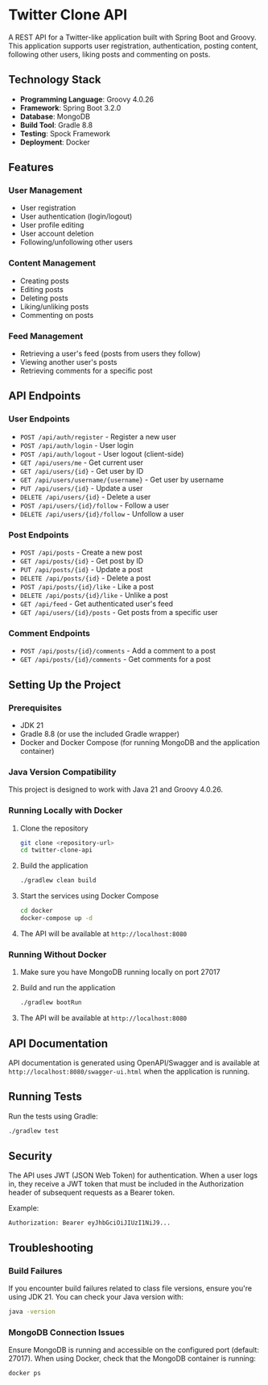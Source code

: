 # Twitter Clone API

A REST API for a Twitter-like application built with Spring Boot and Groovy. This application supports user registration, authentication, posting content, following other users, liking posts and commenting on posts.

## Technology Stack

- **Programming Language**: Groovy 4.0.26
- **Framework**: Spring Boot 3.2.0
- **Database**: MongoDB
- **Build Tool**: Gradle 8.8
- **Testing**: Spock Framework
- **Deployment**: Docker

## Features

### User Management

- User registration
- User authentication (login/logout)
- User profile editing
- User account deletion
- Following/unfollowing other users

### Content Management

- Creating posts
- Editing posts
- Deleting posts
- Liking/unliking posts
- Commenting on posts

### Feed Management

- Retrieving a user's feed (posts from users they follow)
- Viewing another user's posts
- Retrieving comments for a specific post

## API Endpoints

### User Endpoints

- `POST /api/auth/register` - Register a new user
- `POST /api/auth/login` - User login
- `POST /api/auth/logout` - User logout (client-side)
- `GET /api/users/me` - Get current user
- `GET /api/users/{id}` - Get user by ID
- `GET /api/users/username/{username}` - Get user by username
- `PUT /api/users/{id}` - Update a user
- `DELETE /api/users/{id}` - Delete a user
- `POST /api/users/{id}/follow` - Follow a user
- `DELETE /api/users/{id}/follow` - Unfollow a user

### Post Endpoints

- `POST /api/posts` - Create a new post
- `GET /api/posts/{id}` - Get post by ID
- `PUT /api/posts/{id}` - Update a post
- `DELETE /api/posts/{id}` - Delete a post
- `POST /api/posts/{id}/like` - Like a post
- `DELETE /api/posts/{id}/like` - Unlike a post
- `GET /api/feed` - Get authenticated user's feed
- `GET /api/users/{id}/posts` - Get posts from a specific user

### Comment Endpoints

- `POST /api/posts/{id}/comments` - Add a comment to a post
- `GET /api/posts/{id}/comments` - Get comments for a post

## Setting Up the Project

### Prerequisites

- JDK 21
- Gradle 8.8 (or use the included Gradle wrapper)
- Docker and Docker Compose (for running MongoDB and the application container)

### Java Version Compatibility

This project is designed to work with Java 21 and Groovy 4.0.26.

### Running Locally with Docker

1. Clone the repository
   ```bash
   git clone <repository-url>
   cd twitter-clone-api
   ```

2. Build the application
   ```bash
   ./gradlew clean build
   ```

3. Start the services using Docker Compose
   ```bash
   cd docker
   docker-compose up -d
   ```

4. The API will be available at `http://localhost:8080`

### Running Without Docker

1. Make sure you have MongoDB running locally on port 27017
   
2. Build and run the application
   ```bash
   ./gradlew bootRun
   ```

3. The API will be available at `http://localhost:8080`

## API Documentation

API documentation is generated using OpenAPI/Swagger and is available at `http://localhost:8080/swagger-ui.html` when the application is running.

## Running Tests

Run the tests using Gradle:

```bash
./gradlew test
```

## Security

The API uses JWT (JSON Web Token) for authentication. When a user logs in, they receive a JWT token that must be included in the Authorization header of subsequent requests as a Bearer token.

Example:
```
Authorization: Bearer eyJhbGciOiJIUzI1NiJ9...
```

## Troubleshooting

### Build Failures

If you encounter build failures related to class file versions, ensure you're using JDK 21. You can check your Java version with:

```bash
java -version
```

### MongoDB Connection Issues

Ensure MongoDB is running and accessible on the configured port (default: 27017). When using Docker, check that the MongoDB container is running:

```bash
docker ps
```
